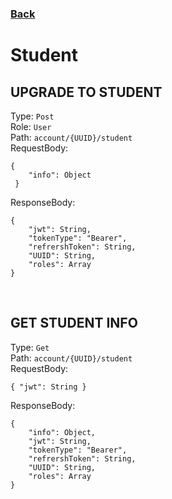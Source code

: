 ### [Back](./Main.md)

# Student

## **UPGRADE TO STUDENT**

Type: `Post`  
Role: `User`  
Path: `account/{UUID}/student`  
RequestBody:

```
{
    "info": Object
 }
```

ResponseBody:

```
{
    "jwt": String,
    "tokenType": "Bearer",
    "refrershToken": String,
    "UUID": String,
    "roles": Array
}
```

<br>

## **GET STUDENT INFO**

Type: `Get`  
Path: `account/{UUID}/student`  
RequestBody:

```
{ "jwt": String }
```

ResponseBody:

```
{
    "info": Object,
    "jwt": String,
    "tokenType": "Bearer",
    "refrershToken": String,
    "UUID": String,
    "roles": Array
}
```
